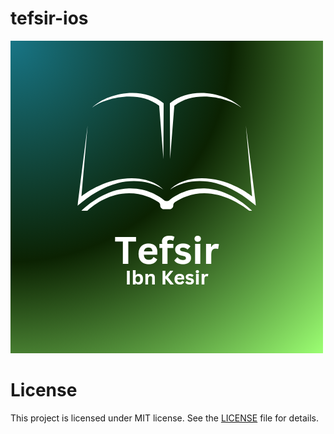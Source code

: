 # tefsir-ios

![Logo](logo.png)

# License

This project is licensed under MIT license. See the [LICENSE](LICENSE) file for details.
